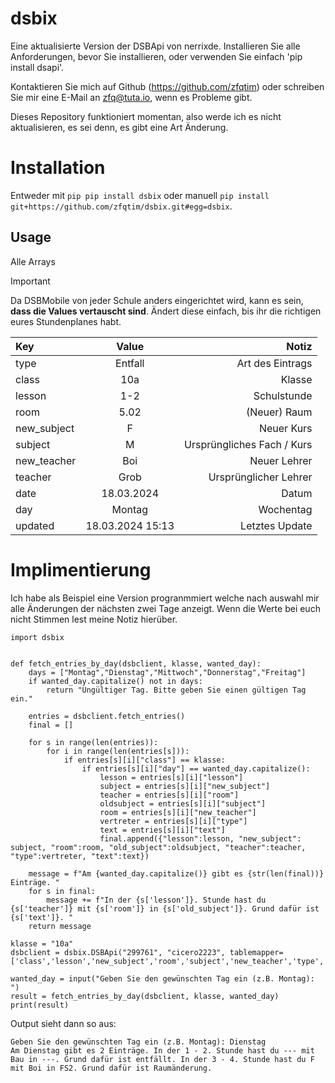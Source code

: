 # dsbix
Eine aktualisierte Version der DSBApi von nerrixde.
Installieren Sie alle Anforderungen, bevor Sie installieren, oder verwenden Sie einfach 'pip install dsapi'.

Kontaktieren Sie mich auf Github (https://github.com/zfqtim) oder schreiben Sie mir eine E-Mail an zfq@tuta.io, wenn es Probleme gibt.

Dieses Repository funktioniert momentan, also werde ich es nicht aktualisieren, es sei denn, es gibt eine Art Änderung.

# Installation
Entweder mit `pip pip install dsbix` oder manuell `pip install git+https://github.com/zfqtim/dsbix.git#egg=dsbix`.

## Usage

Alle Arrays

> [!Important]
> Da DSBMobile von jeder Schule anders eingerichtet wird, kann es sein, **dass die Values vertauscht sind**.
> Ändert diese einfach, bis ihr die richtigen eures Stundenplanes habt.

| Key | Value | Notiz |
| :---         |     :---:      |          ---: |
|type|	Entfall|	Art des Eintrags|
|class|	10a|	Klasse|
|lesson|	1-2|	Schulstunde|
|room|	5.02|	(Neuer) Raum|
|new_subject|	F|	Neuer Kurs|
|subject|	M|	Ursprüngliches Fach / Kurs|
|new_teacher|	Boi|	Neuer Lehrer|
|teacher|	Grob|	Ursprünglicher Lehrer|
|date|	18.03.2024|	Datum|
|day|	Montag|	Wochentag|
|updated|	18.03.2024 15:13|	Letztes Update|

# Implimentierung

Ich habe als Beispiel eine Version progranmmiert welche nach auswahl mir alle Änderungen der nächsten zwei Tage anzeigt. Wenn die Werte bei euch nicht Stimmen lest meine Notiz hierüber.
```
import dsbix


def fetch_entries_by_day(dsbclient, klasse, wanted_day):
    days = ["Montag","Dienstag","Mittwoch","Donnerstag","Freitag"]
    if wanted_day.capitalize() not in days:
        return "Ungültiger Tag. Bitte geben Sie einen gültigen Tag ein."

    entries = dsbclient.fetch_entries()
    final = []

    for s in range(len(entries)):
        for i in range(len(entries[s])):
            if entries[s][i]["class"] == klasse:
                if entries[s][i]["day"] == wanted_day.capitalize():
                    lesson = entries[s][i]["lesson"]
                    subject = entries[s][i]["new_subject"]
                    teacher = entries[s][i]["room"]
                    oldsubject = entries[s][i]["subject"]
                    room = entries[s][i]["new_teacher"]
                    vertreter = entries[s][i]["type"]
                    text = entries[s][i]["text"]
                    final.append({"lesson":lesson, "new_subject": subject, "room":room, "old_subject":oldsubject, "teacher":teacher, "type":vertreter, "text":text})

    message = f"Am {wanted_day.capitalize()} gibt es {str(len(final))} Einträge. "
    for s in final:
        message += f"In der {s['lesson']}. Stunde hast du {s['teacher']} mit {s['room']} in {s['old_subject']}. Grund dafür ist {s['text']}. "
    return message

klasse = "10a"
dsbclient = dsbix.DSBApi("299761", "cicero2223", tablemapper=['class','lesson','new_subject','room','subject','new_teacher','type','text'])

wanted_day = input("Geben Sie den gewünschten Tag ein (z.B. Montag): ")
result = fetch_entries_by_day(dsbclient, klasse, wanted_day)
print(result)
```
Output sieht dann so aus:

```
Geben Sie den gewünschten Tag ein (z.B. Montag): Dienstag
Am Dienstag gibt es 2 Einträge. In der 1 - 2. Stunde hast du --- mit Bau in ---. Grund dafür ist entfällt. In der 3 - 4. Stunde hast du F mit Boi in FS2. Grund dafür ist Raumänderung.
```
